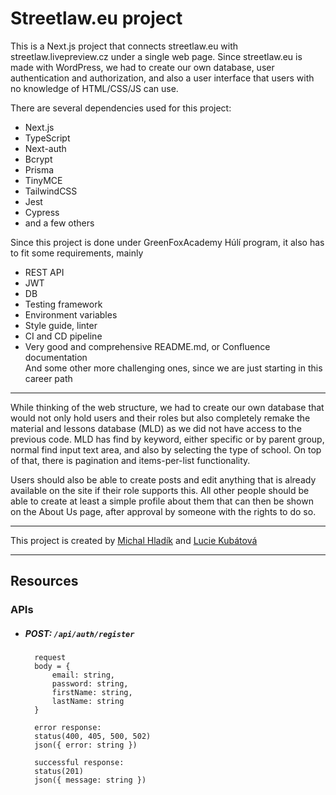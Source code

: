 # Streetlaw.eu project

This is a Next.js project that connects streetlaw.eu with streetlaw.livepreview.cz under a single web page. Since streetlaw.eu is made with WordPress, we had to create our own database, user authentication and authorization, and also a user interface that users with no knowledge of HTML/CSS/JS can use.

There are several dependencies used for this project:

- Next.js
- TypeScript
- Next-auth
- Bcrypt
- Prisma
- TinyMCE
- TailwindCSS
- Jest
- Cypress
- and a few others

Since this project is done under GreenFoxAcademy Húlí program, it also has to fit some requirements, mainly

- REST API
- JWT
- DB
- Testing framework
- Environment variables
- Style guide, linter
- CI and CD pipeline
- Very good and comprehensive README.md, or Confluence documentation  
  And some other more challenging ones, since we are just starting in this career path

---

While thinking of the web structure, we had to create our own database that would not only hold users and their roles but also completely remake the material and lessons database (MLD) as we did not have access to the previous code. MLD has find by keyword, either specific or by parent group, normal find input text area, and also by selecting the type of school. On top of that, there is pagination and items-per-list functionality.

Users should also be able to create posts and edit anything that is already available on the site if their role supports this. All other people should be able to create at least a simple profile about them that can then be shown on the About Us page, after approval by someone with the rights to do so.

---

This project is created by [Michal Hladík](https://github.com/zelwake/huli-alumn) and [Lucie Kubátová](https://github.com/luciek16)

---

## Resources

### APIs

- ##### POST: `/api/auth/register`

        request
        body = {
            email: string,
            password: string,
            firstName: string,
            lastName: string
        }

        error response:
        status(400, 405, 500, 502)
        json({ error: string })

        successful response:
        status(201)
        json({ message: string })

